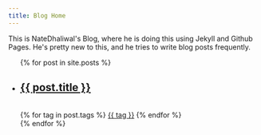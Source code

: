 ```yaml
---
title: Blog Home
---
```


This is NateDhaliwal's Blog, where he is doing this using Jekyll and Github Pages. He's pretty new to this, and he tries to write blog posts frequently.

<ul>  
  {% for post in site.posts %}
    <li>
      <h2><a href="/blog/post{{ post.url }}">{{ post.title }}</a></h2>
      <br>
      {% for tag in post.tags %}
        <a href='/blog/tags#{{ tag }}'>{{ tag }}</a>
      {% endfor %}
      <br>
      <!--{{ post.excerpt | strip_html | truncatewords: 50 }}-->
    </li>
  {% endfor %}
</ul>
